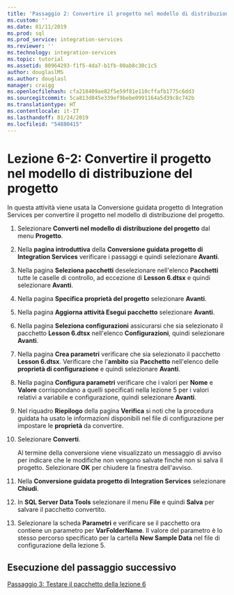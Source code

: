 ```yaml
---
title: 'Passaggio 2: Convertire il progetto nel modello di distribuzione del progetto | Microsoft Docs'
ms.custom: ''
ms.date: 01/11/2019
ms.prod: sql
ms.prod_service: integration-services
ms.reviewer: ''
ms.technology: integration-services
ms.topic: tutorial
ms.assetid: 80964293-f1f5-4da7-b1fb-00ab8c30c1c5
author: douglaslMS
ms.author: douglasl
manager: craigg
ms.openlocfilehash: cfa218409ae82f5e59f81e110cffafb1775c6dd3
ms.sourcegitcommit: 5ca813d045e339ef9bebe0991164a5d39c8c742b
ms.translationtype: HT
ms.contentlocale: it-IT
ms.lasthandoff: 01/24/2019
ms.locfileid: "54880415"
---
```

# <a name="lesson-6-2-convert-the-project-to-the-project-deployment-model"></a>Lezione 6-2: Convertire il progetto nel modello di distribuzione del progetto

In questa attività viene usata la Conversione guidata progetto di Integration Services per convertire il progetto nel modello di distribuzione del progetto.  
  
1.  Selezionare **Converti nel modello di distribuzione del progetto** dal menu **Progetto**.  
  
2.  Nella **pagina introduttiva** della **Conversione guidata progetto di Integration Services** verificare i passaggi e quindi selezionare **Avanti**.  
  
3.  Nella pagina **Seleziona pacchetti** deselezionare nell'elenco **Pacchetti** tutte le caselle di controllo, ad eccezione di **Lesson 6.dtsx** e quindi selezionare **Avanti**.  
  
4.  Nella pagina **Specifica proprietà del progetto** selezionare **Avanti**.  
  
5.  Nella pagina **Aggiorna attività Esegui pacchetto** selezionare **Avanti**.  
  
6.  Nella pagina **Seleziona configurazioni** assicurarsi che sia selezionato il pacchetto **Lesson 6.dtsx** nell'elenco **Configurazioni**, quindi selezionare **Avanti**.  
  
7.  Nella pagina **Crea parametri** verificare che sia selezionato il pacchetto **Lesson 6.dtsx**.  Verificare che l'**ambito** sia **Pacchetto** nell'elenco delle **proprietà di configurazione** e quindi selezionare **Avanti**.  
  
8.  Nella pagina **Configura parametri** verificare che i valori per **Nome** e **Valore** corrispondano a quelli specificati nella lezione 5 per i valori relativi a variabile e configurazione, quindi selezionare **Avanti**.  
  
9. Nel riquadro **Riepilogo** della pagina **Verifica** si noti che la procedura guidata ha usato le informazioni disponibili nel file di configurazione per impostare le **proprietà** da convertire.  
  
10. Selezionare **Converti**.  
  
    Al termine della conversione viene visualizzato un messaggio di avviso per indicare che le modifiche non vengono salvate finché non si salva il progetto. Selezionare **OK** per chiudere la finestra dell'avviso.  
  
11. Nella **Conversione guidata progetto di Integration Services** selezionare **Chiudi**.  
  
12. In **SQL Server Data Tools** selezionare il menu **File** e quindi **Salva** per salvare il pacchetto convertito.  
  
13. Selezionare la scheda **Parametri** e verificare se il pacchetto ora contiene un parametro per **VarFolderName**. Il valore del parametro è lo stesso percorso specificato per la cartella **New Sample Data** nel file di configurazione della lezione 5.  
  
## <a name="go-to-next-task"></a>Esecuzione del passaggio successivo
[Passaggio 3: Testare il pacchetto della lezione 6](../integration-services/lesson-6-3-testing-the-lesson-6-package.md)  
  
  
  
